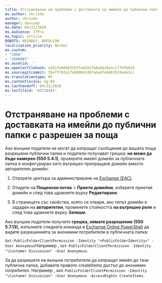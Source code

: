 ```yaml
---
title: Отстраняване на проблеми с доставката на имейли до публични папки с разрешен за поща
ms.author: chrisda
author: chrisda
manager: dansimp
ms.date: 04/21/2020
ms.audience: ITPro
ms.topic: article
ROBOTS: NOINDEX, NOFOLLOW
localization_priority: Normal
ms.custom:
- "1956"
- "3500007"
ms.assetid: ''
ms.openlocfilehash: e261fe60843555fa45927b0a6b36e1ccf79fb028
ms.sourcegitcommit: 55eff703a17e500681d8fa6a87eb067019ade3cc
ms.translationtype: MT
ms.contentlocale: bg-BG
ms.lasthandoff: 04/22/2020
ms.locfileid: "43716341"
---
```

# <a name="fix-email-delivery-issues-to-mail-enabled-public-folders"></a>Отстраняване на проблеми с доставката на имейли до публични папки с разрешен за поща

Ако външни податели не могат да изпращат съобщения до вашата поща разрешени публични папки и податели получават грешка: **не може да бъде намерен (550 5.4.1)**, проверете имейл домейн за публичната папка е конфигуриран като вътрешен препращане домейн вместо авторитетен домейн:

1. Отворете центъра за администриране на [Exchange (EAC)](https://docs.microsoft.com/Exchange/exchange-admin-center).

2. Отидете на **Пощенски поток** \> **Приети домейни**, изберете приетия домейн и след това щракнете върху **Редактиране**.

3. В страницата със свойства, която се отваря, ако типът домейн е зададен на **авторитетен**, променете стойността **на вътрешно реле** и след това щракнете върху **Запиши**.

Ако външни податели получите **грешка, нямате разрешение (550 5.7.13),** изпълнете следната команда в [Exchange Online PowerShell](https://docs.microsoft.com/powershell/exchange/exchange-online/connect-to-exchange-online-powershell/connect-to-exchange-online-powershell) да видите разрешенията за анонимни потребители в публичната папка:

`Get-PublicFolderClientPermission -Identity "<PublicFolderIdentity>" -User Anonymous`Например , `Get-PublicFolderClientPermission -Identity "\Customer Discussion" -User Anonymous`.

За да разрешите на външни потребители да изпращат имейл до тази публична папка, добавете правото createItems достъп до анонимен потребител. Например , `Add-PublicFolderClientPermission -Identity "\Customer Discussion" -User Anonymous -AccessRights CreateItems`.
